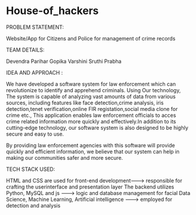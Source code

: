 # House-of_hackers

PROBLEM STATEMENT:

Website/App for Citizens and Police for management of crime records

TEAM DETAILS:

Devendra Parihar
Gopika Varshini
Sruthi Prabha

IDEA AND APPROACH :

We have developed a software system for law enforcement which can revolutionize to identify and apprehend criminals. Using Our technology, The system is capable of analyzing vast amounts of data from various sources, including features like face detection,crime analysis, iris detection,tenet verification,online FIR registation,social media clone for crime etc., This application enables law enforcement officials to acces crime related information more quickly and effectively.In addition to its cutting-edge technology, our software system is also designed to be highly secure and easy to use.

By providing law enforcement agencies with this software will provide quickly and efficient information, we believe that our system can help in making our communities safer and more secure.

TECH STACK USED:

HTML and CSS are used for front-end development---> responsible for crafting the userinterface and presentation layer
The backend utilizes Python, MySQL and js ---> logic and database management for facial
Data Science, Machine Learning, Artificial intelligence ---> employed for detection and analysis


 
